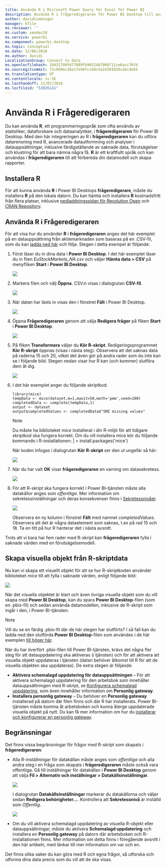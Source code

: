 ```yaml
---
title: Använda R i Microsoft Power Query för Excel för Power BI
description: Använda R i frågeredigeraren för Power BI Desktop till avancerade analyser
author: davidiseminger
manager: kfile
ms.reviewer: ''
ms.custom: seodec18
ms.service: powerbi
ms.component: powerbi-desktop
ms.topic: conceptual
ms.date: 12/06/2018
ms.author: davidi
LocalizationGroup: Connect to data
ms.openlocfilehash: 10431709fd77089fb98524b7060711ce6acc76fd
ms.sourcegitcommit: 72c9d9ec26e17e94fccb9c5a24301028cebcdeb5
ms.translationtype: HT
ms.contentlocale: sv-SE
ms.lasthandoff: 12/07/2018
ms.locfileid: "53026141"
---
```

# <a name="using-r-in-query-editor"></a>Använda R i Frågeredigeraren
Du kan använda **R**, ett programmeringsspråk som ofta används av statistiker, dataforskare och dataanalytiker, i **frågeredigeraren** för Power BI Desktop. Med den här integreringen av R i **frågeredigeraren** kan du utföra datarensning med R, avancerade datautformning och analyser i datauppsättningar, inklusive färdigställande av saknade data, förutsägelser och klustring för att bara nämna några få. **R** är ett kraftfullt språk och kan användas i **frågeredigeraren** till att förbereda din datamodell och skapa rapporter.

## <a name="installing-r"></a>Installera R
För att kunna använda **R** i Power BI Desktops **frågeredigerare**, måste du installera **R** på den lokala datorn. Du kan hämta och installera **R** kostnadsfritt från flera platser, inklusive [nedladdningssidan för Revolution Open](https://mran.revolutionanalytics.com/download/) och [CRAN Repository](https://cran.r-project.org/bin/windows/base/).

## <a name="using-r-in-query-editor"></a>Använda R i Frågeredigeraren
För att visa hur du använder **R** i **frågeredigeraren** anges det här exemplet på en datauppsättning från aktiemarknaden som baseras på en .CSV-fil, som du kan [ladda ned här](http://download.microsoft.com/download/F/8/A/F8AA9DC9-8545-4AAE-9305-27AD1D01DC03/EuStockMarkets_NA.csv) och följa. Stegen i detta exempel är följande:

1. Först läser du in dina data i **Power BI Desktop**. I det här exemplet läser du in filen *EuStockMarkets_NA.csv* och väljer **Hämta data > CSV** på menyfliken **Start** i **Power BI Desktop**.

   ![](media/desktop-r-in-query-editor/r-in-query-editor_1.png)
2. Markera filen och välj **Öppna**. CSV:n visas i dialogrutan **CSV-fil**.

   ![](media/desktop-r-in-query-editor/r-in-query-editor_2.png)
3. När datan har lästs in visas den i fönstret **Fält** i Power BI Desktop.

   ![](media/desktop-r-in-query-editor/r-in-query-editor_3.png)
4. Öppna **Frågeredigeraren** genom att välja **Redigera frågor** på fliken **Start** i **Power BI Desktop**.

   ![](media/desktop-r-in-query-editor/r-in-query-editor_4.png)
5. På fliken **Transformera** väljer du **Kör R-skript**. Redigeringsprogrammet **Kör R-skript** öppnas (visas i nästa steg). Observera att det saknas data på raderna 15 och 20, vilket det även gör på andra rader som du inte kan se i följande bild. Stegen nedan visar hur R kan (och kommer) slutföra dem åt dig.

   ![](media/desktop-r-in-query-editor/r-in-query-editor_5d.png)
6. I det här exemplet anger du följande skriptkod:

       library(mice)
       tempData <- mice(dataset,m=1,maxit=50,meth='pmm',seed=100)
       completedData <- complete(tempData,1)
       output <- dataset
       output$completedValues <- completedData$"SMI missing values"

   > [!NOTE]
   > Du måste ha biblioteket *mice* installerat i din R-miljö för att tidigare skriptkod ska fungera korrekt. Om du vill installera mice kör du följande kommando i R-installationen: |      > install.packages('mice')
   > 
   > 

   När koden infogas i dialogrutan **Kör R-skript** ser den ut ungefär så här:

   ![](media/desktop-r-in-query-editor/r-in-query-editor_5b.png)
7. När du har valt **OK** visar **frågeredigeraren** en varning om datasekretess.

   ![](media/desktop-r-in-query-editor/r-in-query-editor_6.png)
8. För att R-skript ska fungera korrekt i Power BI-tjänsten måste alla datakällor anges som *offentliga*. Mer information om sekretessinställningar och deras konsekvenser finns i [Sekretessnivåer](desktop-privacy-levels.md).

   ![](media/desktop-r-in-query-editor/r-in-query-editor_7.png)

   Observera en ny kolumn i fönstret **Fält** med namnet *completedValues*. Observera att det är några dataelement som saknas, t.ex på rad 15 och 18. Ta en titt på hur R hanterar det i nästa avsnitt.


Trots att vi bara har fem rader med R-skript kan **frågeredigeraren** fylla i saknade värden med en förutsägelsemodell.

## <a name="creating-visuals-from-r-script-data"></a>Skapa visuella objekt från R-skriptdata
Nu kan vi skapa ett visuellt objekt för att se hur R-skriptkoden använder biblioteket *mice* till att fylla i saknade värden, enligt följande bild:

![](media/desktop-r-in-query-editor/r-in-query-editor_8a.png)

När det visuella objektet är klart och även övriga visuella objekt som du vill skapa med **Power BI Desktop**, kan du spara **Power BI Desktop**-filen (som en .pbix-fil) och sedan använda datamodellen, inklusive de R-skript som ingår i den, i Power BI-tjänsten.

> [!NOTE]
> Vill du se en färdig .pbix-fil där de här stegen har slutförts? I så fall kan du ladda ned den slutförda **Power BI Desktop**-filen som användes i de här exemplen [till höger här](http://download.microsoft.com/download/F/8/A/F8AA9DC9-8545-4AAE-9305-27AD1D01DC03/Complete%20Values%20with%20R%20in%20PQ.pbix).

När du har överfört .pbix-filen till Power BI-tjänsten, krävs det några fler steg för att datauppdatering ska aktiveras (i tjänsten) och för att aktivera att visuella objekt uppdateras i tjänsten (datan behöver åtkomst till R för att de visuella objekten ska uppdateras). De extra stegen är följande:

* **Aktivera schemalagd uppdatering för datauppsättningen** – För att aktivera schemalagd uppdatering för den arbetsbok som innehåller datauppsättningen med R-skript, se [Konfigurera schemalagd uppdatering](refresh-scheduled-refresh.md), som även innehåller information om **Personlig gateway**.
* **Installera personlig gateway** – Du behöver en **Personlig gateway** installerad på datorn där filen finns och där R har installerats. Power BI-tjänsten måste komma åt arbetsboken och kunna återge uppdaterade visuella objekt på nytt. Du kan få mer information om hur du [installerar och konfigurerar en personlig gateway](service-gateway-personal-mode.md).

## <a name="limitations"></a>Begränsningar
Det finns vissa begränsningar för frågor med R-skript som skapats i **frågeredigeraren**:

* Alla R-inställningar för datakällan måste anges som *offentliga* och alla andra steg i en fråga som skapats i **frågeredigeraren** måste också vara offentliga. Gå till inställningar för datakällan i **Power BI Desktop** genom att välja **Fil > Alternativ och inställningar > Datakällsinställningar**.

  ![](media/desktop-r-in-query-editor/r-in-query-editor_9.png)

  I dialogrutan **Datakällsinställningar** markerar du datakällorna och väljer sedan **Redigera behörigheter...**. Kontrollera att **Sekretessnivå** är inställd som *Offentlig*.

  ![](media/desktop-r-in-query-editor/r-in-query-editor_10.png)    
* Om du vill aktivera schemalagd uppdatering av visuella R-objekt eller datauppsättningar, måste du aktivera **Schemalagd uppdatering** och installera en **Personlig gateway** på datorn där arbetsboken och R-installationen finns. Mer information om detta finns i föregående avsnitt i den här artikeln, med länkar till mer information om var och en.

Det finns olika saker du kan göra med R och egna frågor, så utforska och utforma dina data precis som du vill att de ska visas.

